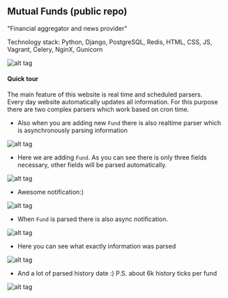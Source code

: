 ## Mutual Funds (public repo)  

"Financial aggregator and news provider"

Technology stack: Python, Django, PostgreSQL, Redis, HTML, CSS, JS, Vagrant, Celery, NginX, Gunicorn 

![alt tag](https://s3-eu-west-1.amazonaws.com/bernatskyys/github/1.png)

#### Quick tour
The main feature of this website is real time and scheduled parsers.  
Every day website automatically updates all information. For this purpose there are two complex parsers which work
based on cron time.  

- Also when you are adding new `Fund` there is also realtime parser which is asynchronously parsing information  

![alt tag](https://s3-eu-west-1.amazonaws.com/bernatskyys/github/2.png)  

- Here we are adding `Fund`. As you can see there is only three fields necessary, other fields will be parsed automatically.  

![alt tag](https://s3-eu-west-1.amazonaws.com/bernatskyys/github/3.png)  

- Awesome notification:)  

![alt tag](https://s3-eu-west-1.amazonaws.com/bernatskyys/github/4.png)  

- When `Fund` is parsed there is also async notification.  

![alt tag](https://s3-eu-west-1.amazonaws.com/bernatskyys/github/5.png)  

- Here you can see what exactly information was parsed  

![alt tag](https://s3-eu-west-1.amazonaws.com/bernatskyys/github/6.png)  

- And a lot of parsed history date :)  P.S. about 6k history ticks per fund    

![alt tag](https://s3-eu-west-1.amazonaws.com/bernatskyys/github/7.png)  

